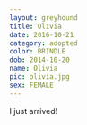 ```yaml
---
layout: greyhound
title: Olivia
date: 2016-10-21
category: adopted
color: BRINDLE
dob: 2014-10-20
name: Olivia
pic: olivia.jpg
sex: FEMALE
---
```


I just arrived!
